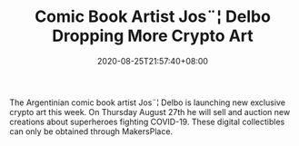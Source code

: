 ﻿---
title: "Comic Book Artist Jos¨¦ Delbo Dropping More Crypto Art"
date: 2020-08-25T21:57:40+08:00
lastmod: 2020-08-25T16:45:40+08:00
draft: false
authors: ["Barbara"]
description: "The Argentinian comic book artist Jos¨¦ Delbo is launching new exclusive crypto art this week. On Thursday August 27th he will sell and auction new creations about superheroes fighting COVID-19. These digital collectibles can only be obtained through MakersPlace."
featuredImage: "comic-book-artist-jose-delbo-dropping-more-crypto-art.png"
tags: ["Virtual World","Play to Earn"]
categories: ["news"]
news: ["Virtual World"]
weight: 
lightgallery: true
pinned: false
recommend: false
recommend1: false
---

The Argentinian comic book artist Jos¨¦ Delbo is launching new exclusive crypto art this week. On Thursday August 27th he will sell and auction new creations about superheroes fighting COVID-19. These digital collectibles can only be obtained through MakersPlace.

<!--more-->

